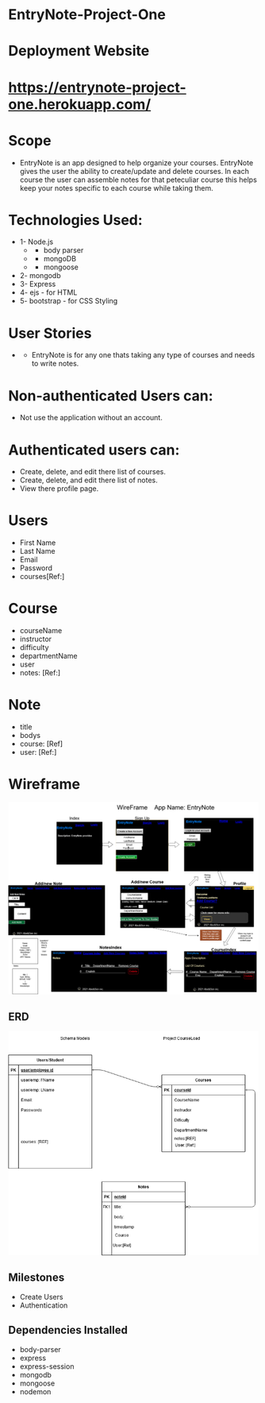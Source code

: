 # EntryNote-Project-One

# Deployment Website

# https://entrynote-project-one.herokuapp.com/

# Scope

- EntryNote is an app designed to help organize your courses. EntryNote gives the user the ability to create/update and delete courses. In each course the user can assemble notes for that peteculiar course this helps keep your notes specific to each course while taking them.

# Technologies Used:

- 1- Node.js
  - - body parser
  - - mongoDB
  - - mongoose
- 2- mongodb
- 3- Express
- 4- ejs - for HTML
- 5- bootstrap - for CSS Styling

# User Stories

- - EntryNote is for any one thats taking any type of courses and needs to write notes.

# Non-authenticated Users can:

- Not use the application without an account.

# Authenticated users can:

- Create, delete, and edit there list of courses.
- Create, delete, and edit there list of notes.
- View there profile page.

# Users

- First Name
- Last Name
- Email
- Password
- courses[Ref:]

# Course

- courseName
- instructor
- difficulty
- departmentName
- user
- notes: [Ref:]

# Note

- title
- bodys
- course: [Ref]
- user: [Ref:]

# Wireframe

![](public/assets/WireFrame.png)

## ERD

![](public/assets/ERD.png)

## Milestones

- Create Users
- Authentication

## Dependencies Installed

- body-parser
- express
- express-session
- mongodb
- mongoose
- nodemon
